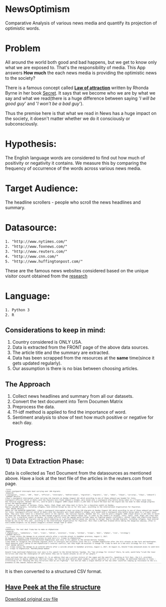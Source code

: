 # NewsOptimism
Comparative Analysis of various news media and quantify its projection of optimistic words.

# Problem
All around the world both good and bad happens, but we get to know only what we are exposed to. That's the responsibility of media. This App answers **How much** the each news media is providing the optimistic news to the society?

There is a famous concept called [**Law of attraction**](http://www.thelawofattraction.com/what-is-the-law-of-attraction/) written by Rhonda Byrne in her book [Secret](https://en.wikipedia.org/wiki/The_Secret_(book)).
It says that we become who we are by what we say and what we read(there is a huge difference between saying '*I will be good guy*' and '*I won't be a bad guy*').

Thus the premise here is that what we read in News has a huge impact on the society, it doesn't matter whether we do it consciously or subconsciously.


# Hypothesis:
The English language words are considered to find out how much of positivity or negativity it contains. We measure this by comparing the
frequency of occurrence of the words across various news media.

# Target Audience:
The headline scrollers - people who scroll the news headlines and summary.

# Datasource:
    1. "http://www.nytimes.com/"
    2. "http://www.foxnews.com/"
    3. "http://www.reuters.com/"
    4. "http://www.cnn.com/"
    5. "http://www.huffingtonpost.com/"

These are the famous news websites considered based on the unique visitor count obtained from the [research](http://www.journalism.org/files/legacy/NIELSEN%20STUDY%20-%20Copy.pdf)

# Language:
    1. Python 3
    2. R

## Considerations to keep in mind:
1. Country considered is ONLY USA.
2. Data is extracted from the FRONT page of the above data sources.
3. The article title and the summary are extracted.
4. Data has been scrapped from the resources at the **same** time(since it gets updated regularly).
5. Our assumption is there is no bias between choosing articles.

## The Approach
1. Collect news headlines and summary from all our datasets.
2. Convert the text document into Term Documen Matrix
3. Preprocess the data.
4. Tf-idf method is applied to find the importance of word.
5. Sentiment analysis to show of text how much positive or negative for each day.

# Progress:

## 1) Data Extraction Phase:

Data is collected as Text Document from the datasources as mentioned above. Have a look at the text file of the articles
in the reuters.com front page.
![Reuters_10/17/2017](sample/reutersTextSamplefile.png)

It is then converted to a structured CSV format.
## [Have Peek at the file structure](http://nbviewer.jupyter.org/github/harishaaram/NewsOptimism/blob/master/Sample_data_peek.ipynb)


[Download original csv file](sample/reuters.csv)
